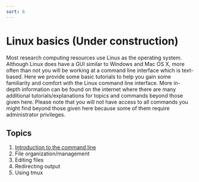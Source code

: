 ```yaml
---
sort: 6
---
```


# Linux basics (Under construction)

Most research computing resources use Linux as the operating system.  Although Linux does have a GUI similar to Windows and Mac OS X, more often than not you will be working at a command line interface which is text-based.  Here we provide some basic tutorials to help you gain some familiarity and comfort with the Linux command line interface.  More in-depth information can be found on the internet where there are many additional tutorials/explanations for topics and commands beyond those given here.  Please note that you will not have access to all commands you might find beyond those given here because some of them require administrator privileges.

## Topics

1. [Introduction to the command line](01_commandline.md)
2. File organization/management
3. Editing files
4. Redirecting output
5. Using tmux
